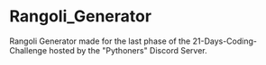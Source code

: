 # Rangoli_Generator
Rangoli Generator made for the last phase of the 21-Days-Coding-Challenge hosted by the "Pythoners" Discord Server.
